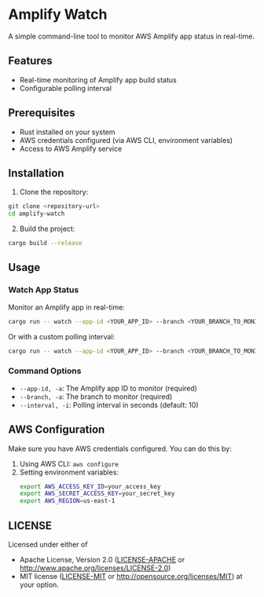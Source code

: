 # Amplify Watch

A simple command-line tool to monitor AWS Amplify app status in real-time.

## Features

- Real-time monitoring of Amplify app build status
- Configurable polling interval

## Prerequisites

- Rust installed on your system
- AWS credentials configured (via AWS CLI, environment variables)
- Access to AWS Amplify service

## Installation

1. Clone the repository:

```bash
git clone <repository-url>
cd amplify-watch
```

2. Build the project:

```bash
cargo build --release
```

## Usage

### Watch App Status

Monitor an Amplify app in real-time:

```bash
cargo run -- watch --app-id <YOUR_APP_ID> --branch <YOUR_BRANCH_TO_MONITOR>
```

Or with a custom polling interval:

```bash
cargo run -- watch --app-id <YOUR_APP_ID> --branch <YOUR_BRANCH_TO_MONITOR> --interval <INTERVAL_IN_SECONDS(Default:30 seconds)>
```

### Command Options

- `--app-id, -a`: The Amplify app ID to monitor (required)
- `--branch, -a`: The branch to monitor (required)
- `--interval, -i`: Polling interval in seconds (default: 10)

## AWS Configuration

Make sure you have AWS credentials configured. You can do this by:

1. Using AWS CLI: `aws configure`
2. Setting environment variables:
   ```bash
   export AWS_ACCESS_KEY_ID=your_access_key
   export AWS_SECRET_ACCESS_KEY=your_secret_key
   export AWS_REGION=us-east-1
   ```

## LICENSE

Licensed under either of

* Apache License, Version 2.0
    ([LICENSE-APACHE](LICENSE-APACHE) or http://www.apache.org/licenses/LICENSE-2.0)
* MIT license
    ([LICENSE-MIT](LICENSE-MIT) or http://opensource.org/licenses/MIT)
at your option.
